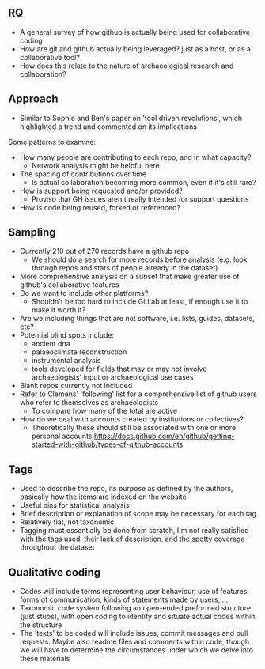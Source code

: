 ## RQ
- A general survey of how github is actually being used for collaborative coding
- How are git and github actually being leveraged? just as a host, or as a collaborative tool?
- How does this relate to the nature of archaeological research and collaboration?

## Approach
- Similar to Sophie and Ben's paper on 'tool driven revolutions', which highlighted a trend and commented on its implications

Some patterns to examine:
- How many people are contributing to each repo, and in what capacity?
  - Network analysis might be helpful here
- The spacing of contributions over time
  - Is actual collaboration becoming more common, even if it's still rare?
- How is support being requested and/or provided?
  - Proviso that GH issues aren't really intended for support questions
- How is code being reused, forked or referenced?

## Sampling
- Currently 210 out of 270 records have a github repo
  - We should do a search for more records before analysis (e.g. look through repos and stars of people already in the dataset)
- More comprehensive analysis on a subset that make greater use of github's collaborative features
- Do we want to include other platforms?
  - Shouldn't be too hard to include GitLab at least, if enough use it to make it worth it?
- Are we including things that are not software, i.e. lists, guides, datasets, etc?
- Potential blind spots include:
  - ancient dna
  - palaeoclimate reconstruction
  - instrumental analysis
  - tools developed for fields that may or may not involve archaeologists' input or archaeological use cases
- Blank repos currently not included
- Refer to Clemens' 'following' list for a comprehensive list of github users who refer to themselves as archaeologists
  - To compare how many of the total are active
- How do we deal with accounts created by institutions or collectives?
  - Theoretically these should still be associated with one or more personal accounts <https://docs.github.com/en/github/getting-started-with-github/types-of-github-accounts>

## Tags
- Used to describe the repo, its purpose as defined by the authors, basically how the items are indexed on the website
- Useful bins for statistical analysis
- Brief description or explanation of scope may be necessary for each tag
- Relatively flat, not taxonomic
- Tagging must essentially be done from scratch, I'm not really satisfied with the tags used, their lack of description, and the spotty coverage throughout the dataset

## Qualitative coding
- Codes will include terms representing user behaviour, use of features, forms of communication, kinds of statements made by users, ...
- Taxonomic code system following an open-ended preformed structure (just stubs), with open coding to identify and situate actual codes within the structure
- The 'texts' to be coded will include issues, commit messages and pull requests. Maybe also readme files and comments within code, though we will have to determine the circumstances under which we delve into these materials


